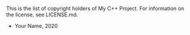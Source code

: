 This is the list of copyright holders of My C++ Project.
For information on the license, see LICENSE.md.

* Your Name, 2020
